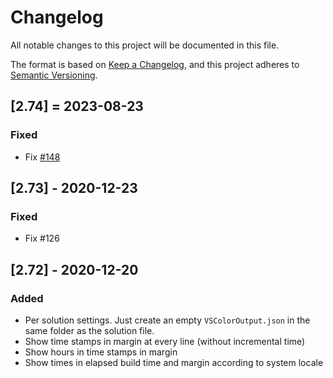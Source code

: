 # Changelog
All notable changes to this project will be documented in this file.

The format is based on [Keep a Changelog](https://keepachangelog.com/en/1.0.0/),
and this project adheres to [Semantic Versioning](https://semver.org/spec/v2.0.0.html).

## [2.74] = 2023-08-23

### Fixed

- Fix [#148](https://github.com/mike-ward/VSColorOutput/issues/148)

## [2.73] - 2020-12-23

### Fixed

- Fix #126

## [2.72] - 2020-12-20

### Added

- Per solution settings. Just create an empty `VSColorOutput.json` in the same folder as the solution file.
- Show time stamps in margin at every line (without incremental time)
- Show hours in time stamps in margin
- Show times in elapsed build time and margin according to system locale
